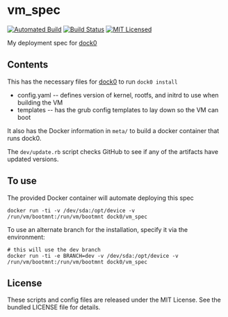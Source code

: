 vm_spec
========

[![Automated Build](http://img.shields.io/badge/automated-build-green.svg)](https://hub.docker.com/r/dock0/vm_spec/)
[![Build Status](https://img.shields.io/circleci/project/dock0/vm_spec.svg)](https://circleci.com/gh/dock0/vm_spec)
[![MIT Licensed](http://img.shields.io/badge/license-MIT-green.svg)](https://tldrlegal.com/license/mit-license)

My deployment spec for [dock0](https://github.com/dock0/dock0)

## Contents

This has the necessary files for [dock0](https://github.com/dock0/dock0) to run `dock0 install`

* config.yaml -- defines version of kernel, rootfs, and initrd to use when building the VM
* templates -- has the grub config templates to lay down so the VM can boot

It also has the Docker information in `meta/` to build a docker container that runs dock0.

The `dev/update.rb` script checks GitHub to see if any of the artifacts have updated versions.

## To use

The provided Docker container will automate deploying this spec

```
docker run -ti -v /dev/sda:/opt/device -v /run/vm/bootmnt:/run/vm/bootmnt dock0/vm_spec
```

To use an alternate branch for the installation, specify it via the environment:

```
# this will use the dev branch
docker run -ti -e BRANCH=dev -v /dev/sda:/opt/device -v /run/vm/bootmnt:/run/vm/bootmnt dock0/vm_spec
```

## License

These scripts and config files are released under the MIT License. See the bundled LICENSE file for details.

